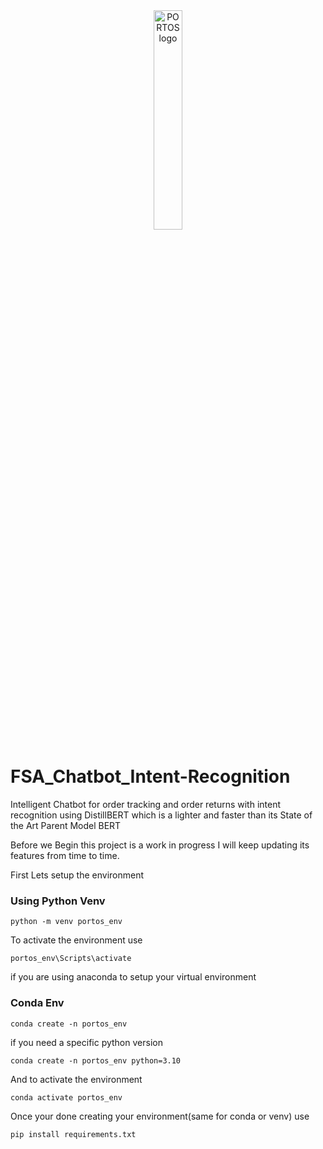 <div align="center">
  <picture>
    <source media="(prefers-color-scheme: dark)" srcset="https://github.com/user-attachments/assets/0ed66e2a-4b4a-45a9-802b-a7d2a1db8a6c">
    <source media="(prefers-color-scheme: light)" srcset="https://github.com/user-attachments/assets/0ed66e2a-4b4a-45a9-802b-a7d2a1db8a6c">
    <img alt="PORTOS logo" src="https://github.com/user-attachments/assets/0ed66e2a-4b4a-45a9-802b-a7d2a1db8a6c" width="30%">
  </picture>
</div

<div align="center">

# FSA_Chatbot_Intent-Recognition
</div>

Intelligent Chatbot for order tracking and order returns with intent recognition using DistillBERT which is a lighter and faster than its State of the Art Parent Model BERT

Before we Begin this project is a work in progress I will keep updating its features from time to time.

First Lets setup the environment
### Using Python Venv
```
python -m venv portos_env
```
To activate the environment use
```
portos_env\Scripts\activate
```
if you are using anaconda to setup your virtual environment
### Conda Env
```
conda create -n portos_env
```
if you need a specific python version
```
conda create -n portos_env python=3.10
```
And to activate the environment
```
conda activate portos_env
```
Once your done creating your environment(same for conda or venv) use
```
pip install requirements.txt
```

